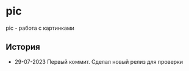 # pic
pic - работа с картинками

## История
- 29-07-2023 Первый коммит. 
Сделал новый релиз для проверки